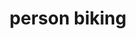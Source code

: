 ---
layout: people&body
title: person biking
emoji: person_biking
permalink: 🚴.html
image: assets/img/3moji/person_biking.png
---